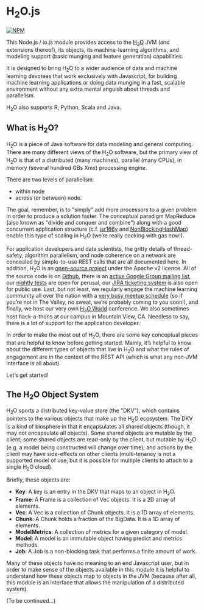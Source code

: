 # H<sub>2</sub>O.js

[![NPM](https://nodei.co/npm/h2o.js.png?compact=true)](https://npmjs.org/package/h2o.js)

This Node.js / io.js module provides access to the [H<sub>2</sub>O](http://h2o.ai) JVM (and extensions thereof), its objects, its machine-learning algorithms, and modeling support (basic munging and feature generation) capabilities.

It is designed to bring H<sub>2</sub>O to a wider audience of data and machine learning devotees that work exclusively with Javascript, for building machine learning applications or doing data munging in a fast, scalable environment without any extra mental anguish about threads and parallelism.

H<sub>2</sub>O also supports R, Python, Scala and Java.

## What is H<sub>2</sub>O?

H<sub>2</sub>O is a piece of Java software for data modeling and general computing. There are many different views of the H<sub>2</sub>O software, but the primary view of H<sub>2</sub>O is that of a distributed (many machines), parallel (many CPUs), in memory (several hundred GBs Xmx) processing engine.

There are two levels of parallelism:

- within node
- across (or between) node.

The goal, remember, is to "simply" add more processors to a given problem in order to produce a solution faster. The conceptual paradigm MapReduce (also known as "divide and conquer and combine") along with a good concurrent application structure (c.f. [jsr166y](http://gee.cs.oswego.edu/dl/jsr166/dist/jsr166ydocs/) and [NonBlockingHashMap](http://www.cs.rice.edu/~javaplt/javadoc/concjunit4.7/org/cliffc/high_scale_lib/NonBlockingHashMap.html)) enable this type of scaling in H<sub>2</sub>O (we’re really cooking with gas now!).

For application developers and data scientists, the gritty details of thread-safety, algorithm parallelism, and node coherence on a network are concealed by simple-to-use REST calls that are all documented here. In addition, H<sub>2</sub>O is an [open-source project](https://github.com/h2oai/h2o-dev) under the Apache v2 licence. All of the source code is on [Github](https://github.com/h2oai/), there is an [active Google Group mailing list](https://groups.google.com/d/forum/h2ostream), our [nightly tests](http://test.h2o.ai/) are open for perusal, our [JIRA ticketing system](https://0xdata.atlassian.net/secure/Dashboard.jspa) is also open for public use. Last, but not least, we regularly engage the machine learning community all over the nation with a [very busy meetup schedule](http://h2o.ai/events/) (so if you’re not in The Valley, no sweat, we’re probably coming to you soon!), and finally, we host our very own [H<sub>2</sub>O World](http://h2o.ai/h2o-world/) conference. We also sometimes host hack-a-thons at our campus in Mountain View, CA. Needless to say, there is a lot of support for the application developer.

In order to make the most out of H<sub>2</sub>O, there are some key conceptual pieces that are helpful to know before getting started. Mainly, it’s helpful to know about the different types of objects that live in H<sub>2</sub>O and what the rules of engagement are in the context of the REST API (which is what any non-JVM interface is all about).

Let’s get started!

## The H<sub>2</sub>O Object System

H<sub>2</sub>O sports a distributed key-value store (the "DKV"), which contains pointers to the various objects that make up the H<sub>2</sub>O ecosystem. The DKV is a kind of biosphere in that it encapsulates all shared objects (though, it may not encapsulate all objects). Some shared objects are mutable by the client; some shared objects are read-only by the client, but mutable by H<sub>2</sub>O (e.g. a model being constructed will change over time); and actions by the client may have side-effects on other clients (multi-tenancy is not a supported model of use, but it is possible for multiple clients to attach to a single H<sub>2</sub>O cloud).

Briefly, these objects are:

- **Key**: A key is an entry in the DKV that maps to an object in H<sub>2</sub>O.
- **Frame**: A Frame is a collection of Vec objects. It is a 2D array of elements.
- **Vec**: A Vec is a collection of Chunk objects. It is a 1D array of elements.
- **Chunk**: A Chunk holds a fraction of the BigData. It is a 1D array of elements.
- **ModelMetrics**: A collection of metrics for a given category of model.
- **Model**: A model is an immutable object having predict and metrics methods.
- **Job**: A Job is a non-blocking task that performs a finite amount of work.

Many of these objects have no meaning to an end Javascript user, but in order to make sense of the objects available in this module it is helpful to understand how these objects map to objects in the JVM (because after all, this module is an interface that allows the manipulation of a distributed system).

(To be continued...)
